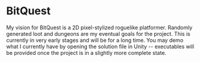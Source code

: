 # BitQuest

My vision for BitQuest is a 2D pixel-stylized roguelike platformer. 
Randomly generated loot and dungeons are my eventual goals for the project.
This is currently in very early stages and will be for a long time. 
You may demo what I currently have by opening the solution file in Unity -- executables will be provided once the project is in a slightly more complete state.

